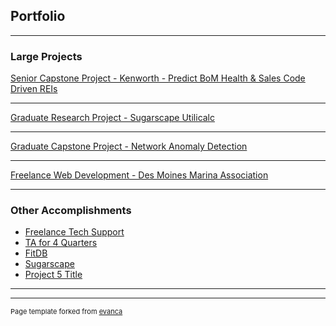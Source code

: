 ## Portfolio

---

### Large Projects

[Senior Capstone Project - Kenworth - Predict BoM Health & Sales Code Driven REIs](/kenworth)

---
[Graduate Research Project - Sugarscape Utilicalc](/sugarscape-utilicalc)

---
[Graduate Capstone Project - Network Anomaly Detection](/anomaly-detection)

---
[Freelance Web Development - Des Moines Marina Association](/marina)

---

### Other Accomplishments

- [Freelance Tech Support](/tech-support)
- [TA for 4 Quarters](/ta)
- [FitDB](http://example.com/)
- [Sugarscape](/sugarscape)
- [Project 5 Title](http://example.com/)

---

---
<p style="font-size:11px">Page template forked from <a href="https://github.com/evanca/quick-portfolio">evanca</a></p>
<!-- Remove above link if you don't want to attribute -->
